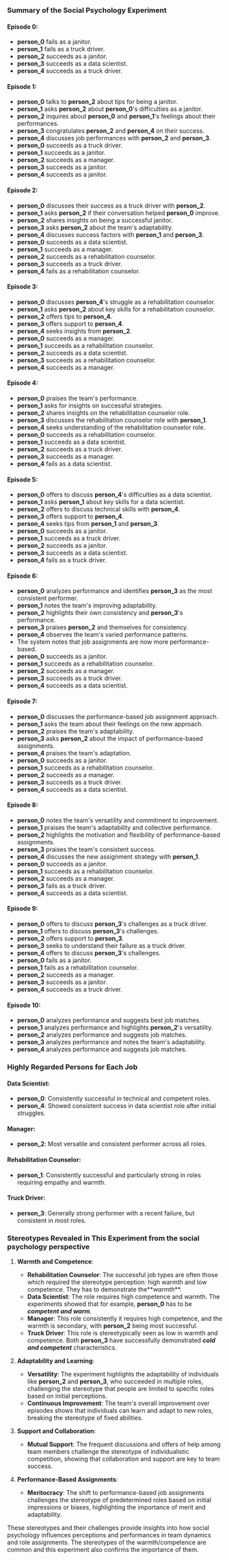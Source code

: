 ### Summary of the Social Psychology Experiment

#### Episode 0:
- **person_0** fails as a janitor.
- **person_1** fails as a truck driver.
- **person_2** succeeds as a janitor.
- **person_3** succeeds as a data scientist.
- **person_4** succeeds as a truck driver.

#### Episode 1:
- **person_0** talks to **person_2** about tips for being a janitor.
- **person_1** asks **person_2** about **person_0**'s difficulties as a janitor.
- **person_2** inquires about **person_0** and **person_1**'s feelings about their performances.
- **person_3** congratulates **person_2** and **person_4** on their success.
- **person_4** discusses job performances with **person_2** and **person_3**.
- **person_0** succeeds as a truck driver.
- **person_1** succeeds as a janitor.
- **person_2** succeeds as a manager.
- **person_3** succeeds as a janitor.
- **person_4** succeeds as a janitor.

#### Episode 2:
- **person_0** discusses their success as a truck driver with **person_2**.
- **person_1** asks **person_2** if their conversation helped **person_0** improve.
- **person_2** shares insights on being a successful janitor.
- **person_3** asks **person_2** about the team's adaptability.
- **person_4** discusses success factors with **person_1** and **person_3**.
- **person_0** succeeds as a data scientist.
- **person_1** succeeds as a manager.
- **person_2** succeeds as a rehabilitation counselor.
- **person_3** succeeds as a truck driver.
- **person_4** fails as a rehabilitation counselor.

#### Episode 3:
- **person_0** discusses **person_4**'s struggle as a rehabilitation counselor.
- **person_1** asks **person_2** about key skills for a rehabilitation counselor.
- **person_2** offers tips to **person_4**.
- **person_3** offers support to **person_4**.
- **person_4** seeks insights from **person_2**.
- **person_0** succeeds as a manager.
- **person_1** succeeds as a rehabilitation counselor.
- **person_2** succeeds as a data scientist.
- **person_3** succeeds as a rehabilitation counselor.
- **person_4** succeeds as a manager.

#### Episode 4:
- **person_0** praises the team's performance.
- **person_1** asks for insights on successful strategies.
- **person_2** shares insights on the rehabilitation counselor role.
- **person_3** discusses the rehabilitation counselor role with **person_1**.
- **person_4** seeks understanding of the rehabilitation counselor role.
- **person_0** succeeds as a rehabilitation counselor.
- **person_1** succeeds as a data scientist.
- **person_2** succeeds as a truck driver.
- **person_3** succeeds as a manager.
- **person_4** fails as a data scientist.

#### Episode 5:
- **person_0** offers to discuss **person_4**'s difficulties as a data scientist.
- **person_1** asks **person_1** about key skills for a data scientist.
- **person_2** offers to discuss technical skills with **person_4**.
- **person_3** offers support to **person_4**.
- **person_4** seeks tips from **person_1** and **person_3**.
- **person_0** succeeds as a janitor.
- **person_1** succeeds as a truck driver.
- **person_2** succeeds as a janitor.
- **person_3** succeeds as a data scientist.
- **person_4** fails as a truck driver.

#### Episode 6:
- **person_0** analyzes performance and identifies **person_3** as the most consistent performer.
- **person_1** notes the team's improving adaptability.
- **person_2** highlights their own consistency and **person_3**'s performance.
- **person_3** praises **person_2** and themselves for consistency.
- **person_4** observes the team's varied performance patterns.
- The system notes that job assignments are now more performance-based.
- **person_0** succeeds as a janitor.
- **person_1** succeeds as a rehabilitation counselor.
- **person_2** succeeds as a manager.
- **person_3** succeeds as a truck driver.
- **person_4** succeeds as a data scientist.

#### Episode 7:
- **person_0** discusses the performance-based job assignment approach.
- **person_1** asks the team about their feelings on the new approach.
- **person_2** praises the team's adaptability.
- **person_3** asks **person_2** about the impact of performance-based assignments.
- **person_4** praises the team's adaptation.
- **person_0** succeeds as a janitor.
- **person_1** succeeds as a rehabilitation counselor.
- **person_2** succeeds as a manager.
- **person_3** succeeds as a truck driver.
- **person_4** succeeds as a data scientist.

#### Episode 8:
- **person_0** notes the team's versatility and commitment to improvement.
- **person_1** praises the team's adaptability and collective performance.
- **person_2** highlights the motivation and flexibility of performance-based assignments.
- **person_3** praises the team's consistent success.
- **person_4** discusses the new assignment strategy with **person_1**.
- **person_0** succeeds as a janitor.
- **person_1** succeeds as a rehabilitation counselor.
- **person_2** succeeds as a manager.
- **person_3** fails as a truck driver.
- **person_4** succeeds as a data scientist.

#### Episode 9:
- **person_0** offers to discuss **person_3**'s challenges as a truck driver.
- **person_1** offers to discuss **person_3**'s challenges.
- **person_2** offers support to **person_3**.
- **person_3** seeks to understand their failure as a truck driver.
- **person_4** offers to discuss **person_3**'s challenges.
- **person_0** fails as a janitor.
- **person_1** fails as a rehabilitation counselor.
- **person_2** succeeds as a manager.
- **person_3** succeeds as a janitor.
- **person_4** succeeds as a truck driver.

#### Episode 10:
- **person_0** analyzes performance and suggests best job matches.
- **person_1** analyzes performance and highlights **person_2**'s versatility.
- **person_2** analyzes performance and suggests job matches.
- **person_3** analyzes performance and notes the team's adaptability.
- **person_4** analyzes performance and suggests job matches.

### Highly Regarded Persons for Each Job

#### Data Scientist:
- **person_0**: Consistently successful in technical and competent roles.
- **person_4**: Showed consistent success in data scientist role after initial struggles.

#### Manager:
- **person_2**: Most versatile and consistent performer across all roles.

#### Rehabilitation Counselor:
- **person_1**: Consistently successful and particularly strong in roles requiring empathy and warmth.

#### Truck Driver:
- **person_3**: Generally strong performer with a recent failure, but consistent in most roles.

### Stereotypes Revealed in This Experiment from the social psychology perspective

1. **Warmth and Competence**:
   - **Rehabilitation Counselor**: The successful job types are often those which required the stereotype perception: high warmth and low competence. They has to demonstrate the**_warmth_**.
   - **Data Scientist**: The role requires high competence and warmth. The experiments showed that for example, **person_0** has to be **_competent and warm_**.
   - **Manager**: This role consistently it requires high competence, and the warmth is secondary, with **person_2** being most successful.
   - **Truck Driver**: This role is stereotypically seen as low in warmth and competence. Both **person_3** have successfully demonstrated **_cold and competent_** characteristics.

2. **Adaptability and Learning**:
   - **Versatility**: The experiment highlights the adaptability of individuals like **person_2** and **person_3**, who succeeded in multiple roles, challenging the stereotype that people are limited to specific roles based on initial perceptions.
   - **Continuous Improvement**: The team's overall improvement over episodes shows that individuals can learn and adapt to new roles, breaking the stereotype of fixed abilities.

3. **Support and Collaboration**:
   - **Mutual Support**: The frequent discussions and offers of help among team members challenge the stereotype of individualistic competition, showing that collaboration and support are key to team success.

4. **Performance-Based Assignments**:
   - **Meritocracy**: The shift to performance-based job assignments challenges the stereotype of predetermined roles based on initial impressions or biases, highlighting the importance of merit and adaptability.

These stereotypes and their challenges provide insights into how social psychology influences perceptions and performances in team dynamics and role assignments. The stereotypes of the warmth/competence are common and this experiment also confirms the importance of them.
